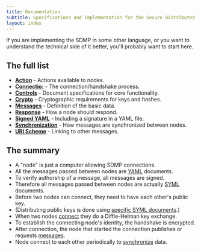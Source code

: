 ```yaml
---
title: Documentation
subtitle: Specifications and implementation for the Secure Distributed Messaging Protocol (SDMP).
layout: index
---
```



If you are implementing the SDMP in some other language, or you want to understand
the technical side of it better, you'll probably want to start here.

## The full list

* [**Action**](./action) - Actions available to nodes.
* [**Connectio:**](./connect) - The connection/handshake process.
* [**Controls**](./control) - Document specifications for core functionality.
* [**Crypto**](./cryptography) - Cryptographic requirements for keys and hashes.
* [**Messages**](./message) - Definition of the basic data.
* [**Response**](./response) - How a node should respond.
* [**Signed YAML**](./signed-yaml) - Including a signature in a YAML file.
* [**Synchronization**](./sync) - How messages are synchronized between nodes.
* [**URI Scheme**](./uri-scheme) - Linking to other messages.

## The summary

* A "node" is just a computer allowing SDMP connections.
* All the messages passed between nodes are [YAML](yaml) documents.
* To verify authorship of a message, all messages are signed.
* Therefore all messages passed between nodes are actually [SYML](./signed-yaml) documents.
* Before two nodes can connect, they need to have each other's public key.
* (Distributing public keys is done using [specific SYML documents](./control).)
* When two nodes [connect](./connect) they do a Diffie-Helman key exchange.
* To establish the connecting node's identity, the handshake is encrypted.
* After connection, the node that started the connection publishes or requests [messages](./message).
* Node connect to each other periodically to [synchronize](./sync) data.

[yaml]: https://en.wikipedia.org/wiki/YAML

